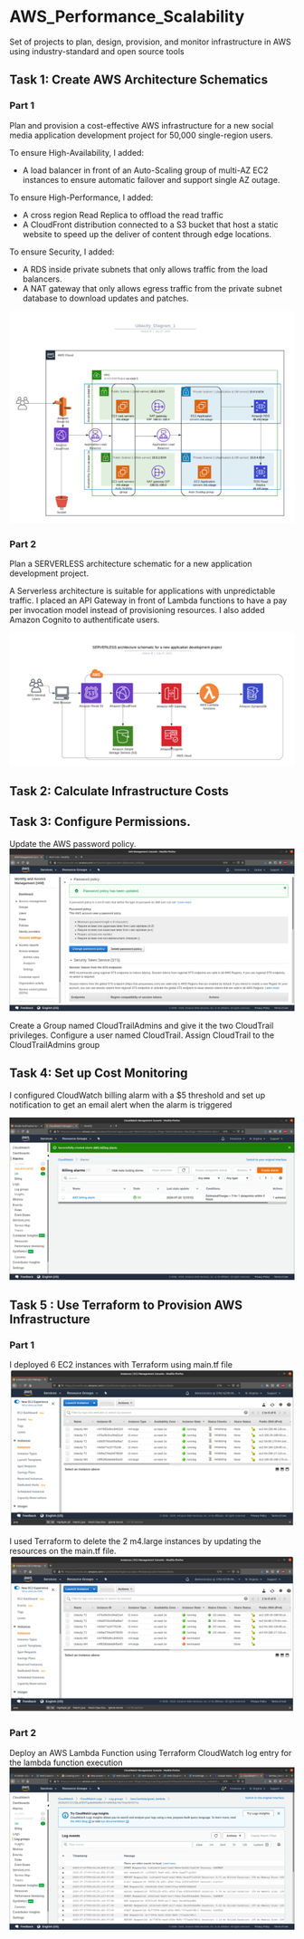 # AWS_Performance_Scalability
Set of projects to plan, design, provision, and monitor infrastructure in AWS using industry-standard and open source tools

## Task 1: Create AWS Architecture Schematics
### Part 1
Plan and provision a cost-effective AWS infrastructure for a new social media application development project for 50,000 single-region users. 

To ensure High-Availability, I added:
- A load balancer in front of an Auto-Scaling group of multi-AZ EC2 instances to ensure automatic failover and support single AZ outage.

To ensure High-Performance, I added:
- A cross region Read Replica to offload the read traffic
- A CloudFront distribution connected to a S3 bucket that host a static website to speed up the deliver of content through edge locations.

To ensure Security, I added:
- A RDS inside private subnets that only allows traffic from the load balancers.
- A NAT gateway that only allows egress traffic from the private subnet database to download updates and patches.

![Udacity_Diagram_1](Task1/Udacity_Diagram_1.png)
### Part 2
Plan a SERVERLESS architecture schematic for a new application development project. 

A Serverless architecture is suitable for applications with unpredictable traffic.
I placed an API Gateway in front of Lambda functions to have a pay per invocation model instead of provisioning resources. I also added Amazon Cognito to authentificate users.

![Udacity_Diagram_2](Task1/Udacity_Diagram_2.png)

## Task 2: Calculate Infrastructure Costs

## Task 3: Configure Permissions.
Update the AWS password policy.
![udacity_password_policy](Task3/udacity_password_policy.png)

Create a Group named CloudTrailAdmins and give it the two CloudTrail privileges.
Configure a user named CloudTrail. Assign CloudTrail to the CloudTrailAdmins group

## Task 4: Set up Cost Monitoring
I configured CloudWatch billing alarm with a $5 threshold and set up notification to get an email alert when the alarm is triggered

![CloudWatch_alarm](Task4/CloudWatch_alarm.png)

## Task 5 : Use Terraform to Provision AWS Infrastructure
### Part 1
I deployed 6 EC2 instances with Terraform using main.tf file
![Terraform_1_1](Task5/Exercise_1/Terraform_1_1.png)

I used Terraform to delete the 2 m4.large instances by updating the resources on the main.tf file.
![Terraform_1_2](Task5/Exercise_1/Terraform_1_2.png)

### Part 2
Deploy an AWS Lambda Function using Terraform
CloudWatch log entry for the lambda function execution
![Terraform_2_3](Task5/Exercise_2/Terraform_2_3.png)
